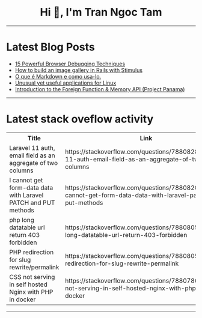 <h1 align="center">Hi 👋, I'm Tran Ngoc Tam</h1>

---

# Latest Blog Posts 
<!-- BLOG-POST-LIST:START -->
- [15 Powerful Browser Debugging Techniques](https://dev.to/nilebits/15-powerful-browser-debugging-techniques-c3n)
- [How to build an image gallery in Rails with Stimulus](https://dev.to/hrishio/how-to-build-an-image-gallery-in-rails-with-stimulus-164a)
- [O que é Markdown e como usa-lo.](https://dev.to/nugguet/o-que-e-markdown-e-como-usa-lo-4a0h)
- [Unusual yet useful applications for Linux](https://dev.to/ispmanager/unusual-yet-useful-applications-for-linux-1h1e)
- [Introduction to the Foreign Function &amp; Memory API &lpar;Project Panama&rpar;](https://dev.to/adaumircosta/introduction-to-the-foreign-function-memory-api-project-panama-20c8)
<!-- BLOG-POST-LIST:END -->

---

# Latest stack oveflow activity
<table>
  <tr><th>Title</th><th>Link</th></tr>
  <!-- STACKOVERFLOW:START --><tr><td>Laravel 11 auth, email field as an aggregate of two columns</td><td>https://stackoverflow.com/questions/78808284/laravel-11-auth-email-field-as-an-aggregate-of-two-columns</td></tr><tr><td>I cannot get form-data data with Laravel PATCH and PUT methods</td><td>https://stackoverflow.com/questions/78808200/i-cannot-get-form-data-data-with-laravel-patch-and-put-methods</td></tr><tr><td>php long datatable url return 403 forbidden</td><td>https://stackoverflow.com/questions/78808059/php-long-datatable-url-return-403-forbidden</td></tr><tr><td>PHP redirection for slug rewrite/permalink</td><td>https://stackoverflow.com/questions/78808058/php-redirection-for-slug-rewrite-permalink</td></tr><tr><td>CSS not serving in self hosted Nginx with PHP in docker</td><td>https://stackoverflow.com/questions/78807862/css-not-serving-in-self-hosted-nginx-with-php-in-docker</td></tr><!-- STACKOVERFLOW:END -->
</table>

---


